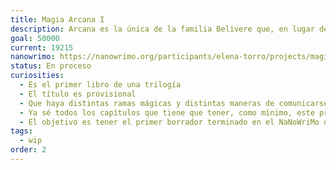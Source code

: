 ```yaml
---
title: Magia Arcana I
description: Arcana es la única de la familia Belivere que, en lugar de seguir la rama de la Magia Imperium, se vio forzada a seguir el camino de la Magia Terra, ya que nació solo con el brazo izquierdo. Debido a la imposibilidad de efectuar conjuros de la rama Imperium, su familia renegó de ella Arcana descubrirá que los caminos de la magia van más allá de las tres ramas establecidas, Imperium, Terra, y Commuta, y que de la adversidad puede nacer un poder mucho mayor del que nadie hubiera alcanzado jamás.
goal: 50000
current: 19215
nanowrimo: https://nanowrimo.org/participants/elena-torro/projects/magia-arcana-i
status: En proceso
curiosities:
  - Es el primer libro de una trilogía
  - El título es provisional
  - Que haya distintas ramas mágicas y distintas maneras de comunicarse con la magia, está inspirado en los lenguajes de programación
  - Ya sé todos los capítulos que tiene que tener, como mínimo, este primer libro
  - El objetivo es tener el primer borrador terminado en el NaNoWriMo de 2022 🏋️‍♀️
tags:
  - wip
order: 2
---
```

